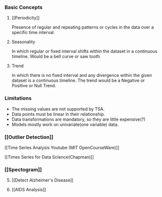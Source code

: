 ### Basic Concepts

1. [[Periodicity]]
   
   Presence of regular and repeating patterns or cycles in the data over a specific time interval.
	
2. Seasonality
   
   In which regular or fixed interval shifts within the dataset in a continuous timeline. Would be a bell curve or saw tooth.
   
3. Trend
   
   In which there is no fixed interval and any divergence within the given dataset is a continuous timeline. The trend would be a Negative or Positive or Null Trend.

### Limitations
- The missing values are not supported by TSA.
- Data points must be linear in their relationship.
- Data transformations are mandatory, so they are little expensive(?)
- Models mostly work on univariate(one variable) data.

### [[Outlier Detection]]



[[Time Series Analysis Youtube (MIT OpenCourseWare)]]
		 

[[Times Series for Data Science(Chapman)]]

### [[Spectogram]]


5. [[Detect Alzheimer's Disease]]

6. [[AIDS Analysis]]
